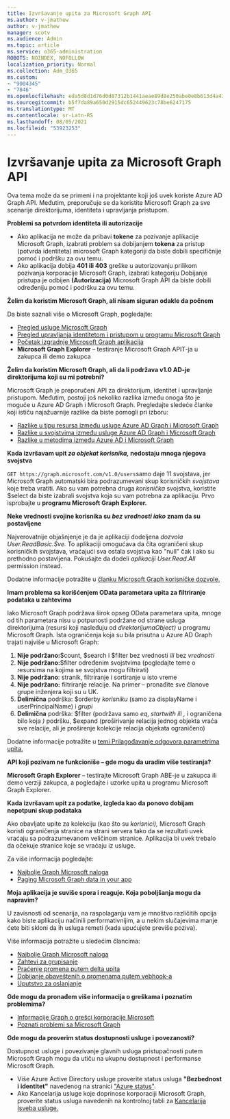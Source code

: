 ```yaml
---
title: Izvršavanje upita za Microsoft Graph API
ms.author: v-jmathew
author: v-jmathew
manager: scotv
ms.audience: Admin
ms.topic: article
ms.service: o365-administration
ROBOTS: NOINDEX, NOFOLLOW
localization_priority: Normal
ms.collection: Adm_O365
ms.custom:
- "9004345"
- "7846"
ms.openlocfilehash: eda5d8d1d76d0d87312b1441aeae89d8e250abe0e8b613d4a43fcc2345a6f021
ms.sourcegitcommit: b5f7da89a650d2915dc652449623c78be6247175
ms.translationtype: MT
ms.contentlocale: sr-Latn-RS
ms.lasthandoff: 08/05/2021
ms.locfileid: "53923253"
---
```

# <a name="querying-the-microsoft-graph-api"></a>Izvršavanje upita za Microsoft Graph API

Ova tema može da se primeni i na projektante koji još uvek koriste Azure AD Graph API. Međutim, preporučuje  se da koristite Microsoft Graph za sve scenarije direktorijuma, identiteta i upravljanja pristupom.

**Problemi sa potvrdom identiteta ili autorizacije**

- Ako aplikacija ne može da pribavi **tokene** za pozivanje aplikacije Microsoft Graph, izabrati problem sa dobijanjem **tokena** za pristup (potvrda identiteta) microsoft Graph kategoriji da biste dobili specifičnije pomoć i podršku za ovu temu.
- Ako aplikacija dobija **401 ili 403** greške u autorizovanju prilikom pozivanja korporacije Microsoft Graph, izabrati kategoriju Dobijanje pristupa je odbijen **(Autorizacija)** Microsoft Graph API da biste dobili određeniju pomoć i podršku za ovu temu.

**Želim da koristim Microsoft Graph, ali nisam siguran odakle da počnem**

Da biste saznali više o Microsoft Graph, pogledajte:

- [Pregled usluge Microsoft Graph](https://docs.microsoft.com/graph/overview)
- [Pregled upravljanja identitetom i pristupom u programu Microsoft Graph](https://docs.microsoft.com/graph/azuread-identity-access-management-concept-overview)
- [Početak izgradnje Microsoft Graph aplikacija](https://docs.microsoft.com/graph/)
- **Microsoft Graph Explorer** – testiranje Microsoft Graph APIT-ja u zakupca ili demo zakupca

**Želim da koristim Microsoft Graph, ali da li podržava v1.0 AD-je direktorijuma koji su mi potrebni?**

Microsoft Graph je preporučeni API za direktorijum, identitet i upravljanje pristupom. Međutim, postoji još nekoliko razlika između onoga što je moguće u Azure AD Graph i Microsoft Graph. Pregledajte sledeće članke koji ističu najažuarnije razlike da biste pomogli pri izboru:

- [Razlike u tipu resursa između usluge Azure AD Graph i Microsoft Graph](https://docs.microsoft.com/graph/migrate-azure-ad-graph-resource-differences)
- [Razlike u svojstvima između usluge Azure AD Graph i Microsoft Graph](https://docs.microsoft.com/graph/migrate-azure-ad-graph-property-differences)
- [Razlike u metodima između Azure AD i Microsoft Graph](https://docs.microsoft.com/graph/migrate-azure-ad-graph-method-differences)

**Kada izvršavam upit *za objekat korisnika,* nedostaju mnoga njegova svojstva**

`GET https://graph.microsoft.com/v1.0/users`samo daje 11 svojstava, jer Microsoft Graph automatski bira podrazumevani skup korisničkih *svojstava* koje treba vratiti. Ako su vam potrebna druga *korisnička* svojstva, koristite $select da biste izabrali svojstva koja su vam potrebna za aplikaciju. Prvo isprobajte u **programu Microsoft Graph Explorer.**

**Neke vrednosti svojine korisnika su *bez vrednosti iako* znam da su postavljene**

Najverovatnije objašnjenje je da je aplikaciji dodeljena *dozvola User.ReadBasic.Sve.* To aplikaciji omogućava da čita ograničeni skup korisničkih svojstava, vraćajući sva ostala svojstva kao "null" čak i ako su prethodno postavljena. Pokušajte da dodeli *aplikaciji User.Read.All* permission instead.

Dodatne informacije potražite u [članku Microsoft Graph korisničke dozvole.](https://docs.microsoft.com/graph/permissions-reference#user-permissions)

**Imam problema sa korišćenjem OData parametara upita za filtriranje podataka u zahtevima**

Iako Microsoft Graph podržava širok opseg OData parametara upita, mnoge od tih parametara nisu u potpunosti podržane od strane usluga direktorijuma (resursi koji nasleđuju od *direktorijumaObject)* u programu Microsoft Graph. Ista ograničenja koja su bila prisutna u Azure AD Graph trajati najviše u Microsoft Graph:

1. **Nije podržano:**$count, $search i $filter bez vrednosti *ili* bez *vrednosti*
2. **Nije podržano:**$filter određenim svojstvima (pogledajte teme o resursima na kojima se svojstva mogu filtrirati)
3. **Nije podržano**: stranik, filtriranje i sortiranje u isto vreme
4. **Nije podržano:** filtriranje relacije. Na primer – pronađite sve članove grupe inženjera koji su u UK.
5. **Delimična** podrška: $orderby *korisniku* (samo za displayName i userPrincipalName) i *grupi*
6. **Delimična** podrška: $filter (podržava samo *eq*, *startwith* *ili* *,* i ograničena bilo koja *)* podršku, $expand (proširivanje relacija jednog objekta vraća sve relacije, ali je proširenje kolekcije relacija objekata ograničeno)

Dodatne informacije potražite u [temi Prilagođavanje odgovora parametrima upita.](https://docs.microsoft.com/graph/query-parameters)

**API koji pozivam ne funkcioniše – gde mogu da uradim više testiranja?**

**Microsoft Graph Explorer** – testirajte Microsoft Graph ABE-je u zakupca ili demo  verziji zakupca, a pogledajte i uzorke upita u programu Microsoft Graph Explorer.

**Kada izvršavam upit za podatke, izgleda kao da ponovo dobijam nepotpuni skup podataka**

Ako obavljate upite za kolekciju (kao što su *korisnici),* Microsoft Graph koristi ograničenja stranice na strani servera tako da se rezultati uvek vraćaju sa podrazumevanom veličinom stranice. Aplikacija bi uvek trebalo da očekuje stranice koje se vraćaju iz usluge.

Za više informacija pogledajte:

- [Najbolje Graph Microsoft naloga](https://docs.microsoft.com/graph/best-practices-concept)
- [Paging Microsoft Graph data in your app](https://docs.microsoft.com/graph/paging)

**Moja aplikacija je suviše spora i reaguje. Koja poboljšanja mogu da napravim?**

U zavisnosti od scenarija, na raspolaganju vam je mnoštvo različitih opcija kako biste aplikaciju načinili performativnijim, a u nekim slučajevima manje ćete biti skloni da ih usluga remeti (kada upućujete previše poziva).

Više informacija potražite u sledećim člancima:

- [Najbolje Graph Microsoft naloga](https://docs.microsoft.com/graph/best-practices-concept)
- [Zahtevi za grupisanje](https://docs.microsoft.com/graph/json-batching)
- [Praćenje promena putem delta upita](https://docs.microsoft.com/graph/delta-query-overview)
- [Dobijanje obaveštenih o promenama putem vebhook-a](https://docs.microsoft.com/graph/webhooks)
- [Uputstvo za oslanjanje](https://docs.microsoft.com/graph/throttling)

**Gde mogu da pronađem više informacija o greškama i poznatim problemima?**

- [Informacije Graph o grešci korporacije Microsoft](https://docs.microsoft.com/graph/errors)
- [Poznati problemi sa Microsoft Graph](https://docs.microsoft.com/graph/known-issues)

**Gde mogu da proverim status dostupnosti usluge i povezanosti?**

Dostupnost usluge i povezivanje glavnih usluga pristupačnosti putem Microsoft Graph mogu da utiču na ukupnu dostupnost i performanse Microsoft Graph.

- Više Azure Active Directory usluge proverite status usluga **"Bezbednost i identitet"** navedenog na stranici ["Azure status"](https://azure.microsoft.com/status/).
- Ako Kancelarija usluge koje doprinose korporaciji Microsoft Graph, proverite status usluga navedenih na kontrolnoj tabli za [Kancelarija Isveba usluge.](https://portal.office.com/adminportal/home#/servicehealth)
